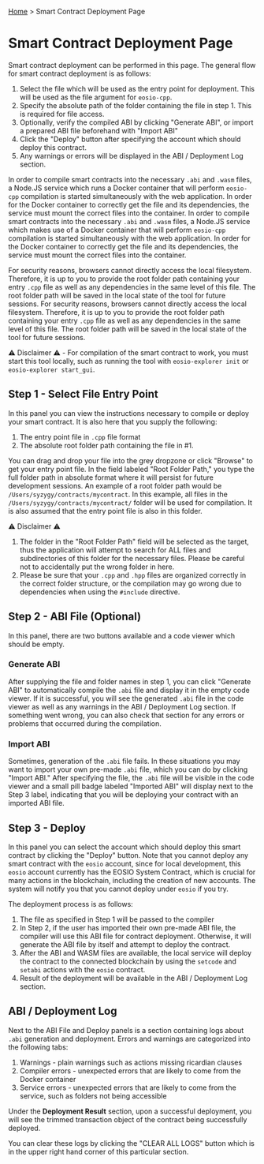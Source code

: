 [Home](../..) > Smart Contract Deployment Page
# Smart Contract Deployment Page
Smart contract deployment can be performed in this page. The general flow for smart contract deployment is as follows:
1. Select the file which will be used as the entry point for deployment. This will be used as the file argument for `eosio-cpp`.
2. Specify the absolute path of the folder containing the file in step 1. This is required for file access.
3. Optionally, verify the compiled ABI by clicking "Generate ABI", or import a prepared ABI file beforehand with "Import ABI"
4. Click the "Deploy" button after specifying the account which should deploy this contract.
5. Any warnings or errors will be displayed in the ABI / Deployment Log section.

In order to compile smart contracts into the necessary `.abi` and `.wasm` files, a Node.JS service which runs a Docker container that will perform `eosio-cpp` compilation is started simultaneously with the web application. In order for the Docker container to correctly get the file and its dependencies, the service must mount the correct files into the container.
In order to compile smart contracts into the necessary `.abi` and `.wasm` files, a Node.JS service which makes use of a Docker container that will perform `eosio-cpp` compilation is started simultaneously with the web application. In order for the Docker container to correctly get the file and its dependencies, the service must mount the correct files into the container.

For security reasons, browsers cannot directly access the local filesystem. Therefore, it is up to you to provide the root folder path containing your entry `.cpp` file as well as any dependencies in the same level of this file. The root folder path will be saved in the local state of the tool for future sessions.
For security reasons, browsers cannot directly access the local filesystem. Therefore, it is up to you to provide the root folder path containing your entry `.cpp` file as well as any dependencies in the same level of this file. The root folder path will be saved in the local state of the tool for future sessions. 

:warning: Disclaimer :warning: - For compilation of the smart contract to work, you must start this tool locally, such as running the tool with `eosio-explorer init` or `eosio-explorer start_gui`. 

## Step 1 - Select File Entry Point

In this panel you can view the instructions necessary to compile or deploy your smart contract. It is also here that you supply the following:
1. The entry point file in `.cpp` file format
2. The absolute root folder path containing the file in #1.

You can drag and drop your file into the grey dropzone or click "Browse" to get your entry point file. In the field labeled "Root Folder Path," you type the full folder path in absolute format where it will persist for future development sessions. An example of a root folder path would be `/Users/syzygy/contracts/mycontract`. In this example, all files in the `/Users/syzygy/contracts/mycontract/` folder will be used for compilation. It is also assumed that the entry point file is also in this folder. 

:warning: Disclaimer :warning: 
1. The folder in the "Root Folder Path" field will be selected as the target, thus the application will attempt to search for ALL files and subdirectories of this folder for the necessary files. Please be careful not to accidentally put the wrong folder in here.
2. Please be sure that your `.cpp` and `.hpp` files are organized correctly in the correct folder structure, or the compilation may go wrong due to dependencies when using the `#include` directive.

## Step 2 - ABI File (Optional)

In this panel, there are two buttons available and a code viewer which should be empty.
### Generate ABI
After supplying the file and folder names in step 1, you can click "Generate ABI" to automatically compile the `.abi` file and display it in the empty code viewer. If it is successful, you will see the generated `.abi` file in the code viewer as well as any warnings in the ABI / Deployment Log section. If something went wrong, you can also check that section for any errors or problems that occurred during the compilation.
### Import ABI
Sometimes, generation of the `.abi` file fails. In these situations you may want to import your own pre-made `.abi` file, which you can do by clicking "Import ABI." After specifying the file, the `.abi` file will be visible in the code viewer and a small pill badge labeled "Imported ABI" will display next to the Step 3 label, indicating that you will be deploying your contract with an imported ABI file. 
## Step 3 - Deploy

In this panel you can select the account which should deploy this smart contract by clicking the "Deploy" button. Note that you cannot deploy any smart contract with the `eosio` account, since for local development, this `eosio` account currently has the EOSIO System Contract, which is crucial for many actions in the blockchain, including the creation of new accounts. The system will notify you that you cannot deploy under `eosio` if you try. 

The deployment process is as follows:

1. The file as specified in Step 1 will be passed to the compiler
2. In Step 2, if the user has imported their own pre-made ABI file, the compiler will use this ABI file for contract deployment. Otherwise, it will generate the ABI file by itself and attempt to deploy the contract.
3. After the ABI and WASM files are available, the local service will deploy the contract to the connected blockchain by using the `setcode` and `setabi` actions with the `eosio` contract. 
4. Result of the deployment will be available in the ABI / Deployment Log section.

## ABI / Deployment Log

Next to the ABI File and Deploy panels is a section containing logs about `.abi` generation and deployment. Errors and warnings are categorized into the following tabs:
1. Warnings - plain warnings such as actions missing ricardian clauses
2. Compiler errors - unexpected errors that are likely to come from the Docker container
3. Service errors - unexpected errors that are likely to come from the service, such as folders not being accessible

Under the **Deployment Result** section, upon a successful deployment, you will see the trimmed transaction object of the contract being successfully deployed. 

You can clear these logs by clicking the "CLEAR ALL LOGS" button which is in the upper right hand corner of this particular section.
